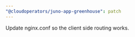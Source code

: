 ```yaml
---
"@cloudoperators/juno-app-greenhouse": patch
---
```


Update nginx.conf so the client side routing works.
